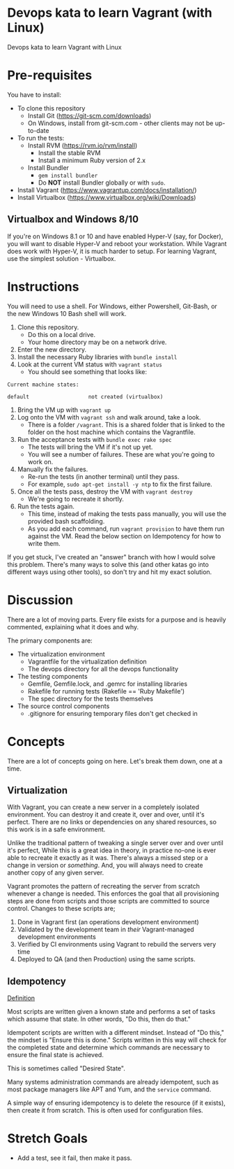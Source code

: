 # Devops kata to learn Vagrant (with Linux)

Devops kata to learn Vagrant with Linux

# Pre-requisites

You have to install:

* To clone this repository
    * Install Git (https://git-scm.com/downloads)
    * On Windows, install from git-scm.com - other clients may not be up-to-date
* To run the tests:
    * Install RVM (https://rvm.io/rvm/install)
        * Install the stable RVM
        * Install a minimum Ruby version of 2.x
    * Install Bundler
        * `gem install bundler`
        * Do **NOT** install Bundler globally or with `sudo`.
* Install Vagrant (https://www.vagrantup.com/docs/installation/)
* Install Virtualbox (https://www.virtualbox.org/wiki/Downloads)

## Virtualbox and Windows 8/10

If you're on Windows 8.1 or 10 and have enabled Hyper-V (say, for Docker), you
will want to disable Hyper-V and reboot your workstation. While Vagrant does
work with Hyper-V, it is much harder to setup. For learning Vagrant, use the
simplest solution - Virtualbox.

# Instructions

You will need to use a shell. For Windows, either Powershell, Git-Bash, or the
new Windows 10 Bash shell will work.

1. Clone this repository.
    * Do this on a local drive.
    * Your home directory may be on a network drive.
1. Enter the new directory.
1. Install the necessary Ruby libraries with `bundle install`
1. Look at the current VM status with `vagrant status`
    * You should see something that looks like:
```
Current machine states:

default                   not created (virtualbox)
```
1. Bring the VM up with `vagrant up`
1. Log onto the VM with `vagrant ssh` and walk around, take a look.
    * There is a folder `/vagrant`. This is a shared folder that is linked to
      the folder on the host machine which contains the Vagrantfile.
1. Run the acceptance tests with `bundle exec rake spec`
    * The tests will bring the VM if it's not up yet.
    * You will see a number of failures. These are what you're going to work on.
1. Manually fix the failures.
    * Re-run the tests (in another terminal) until they pass.
    * For example, `sudo apt-get install -y ntp` to fix the first failure.
1. Once all the tests pass, destroy the VM with `vagrant destroy`
    * We're going to recreate it shortly.
1. Run the tests again.
    * This time, instead of making the tests pass manually, you will use the
      provided bash scaffolding.
    * As you add each command, run `vagrant provision` to have them run against
      the VM. Read the below section on Idempotency for how to write them.

If you get stuck, I've created an "answer" branch with how I would solve this
problem. There's many ways to solve this (and other katas go into different ways
using other tools), so don't try and hit my exact solution.

# Discussion

There are a lot of moving parts. Every file exists for a purpose and is heavily
commented, explaining what it does and why.

The primary components are:
* The virtualization environment
    * Vagrantfile for the virtualization definition
    * The devops directory for all the devops functionality
* The testing components
    * Gemfile, Gemfile.lock, and .gemrc for installing libraries
    * Rakefile for running tests (Rakefile == 'Ruby Makefile')
    * The spec directory for the tests themselves
* The source control components
    * .gitignore for ensuring temporary files don't get checked in

# Concepts

There are a lot of concepts going on here. Let's break them down, one at a time.

## Virtualization

With Vagrant, you can create a new server in a completely isolated environment.
You can destroy it and create it, over and over, until it's perfect. There are
no links or dependencies on any shared resources, so this work is in a safe
environment.

Unlike the traditional pattern of tweaking a single server over and over until
it's perfect, While this is a great idea in theory, in practice no-one is ever
able to recreate it exactly as it was. There's always a missed step or a change
in version or _something_. And, you will always need to create another copy of
any given server.

Vagrant promotes the pattern of recreating the server from scratch whenever a
change is needed. This enforces the goal that all provisioning steps are done
from scripts and those scripts are committed to source control. Changes to these
scripts are;
1. Done in Vagrant first (an operations development environment)
1. Validated by the development team in _their_ Vagrant-managed development
environments
1. Verified by CI environments using Vagrant to rebuild the servers very time
1. Deployed to QA (and then Production) using the same scripts.
  
## Idempotency

[Definition](https://en.wikipedia.org/wiki/Idempotence#Computer_science_meaning)

Most scripts are written given a known state and performs a set of tasks which
assume that state. In other words, "Do this, then do that."

Idempotent scripts are written with a different mindset. Instead of "Do this,"
the mindset is "Ensure this is done." Scripts written in this way will check for
the completed state and determine which commands are necessary to ensure the
final state is achieved.

This is sometimes called "Desired State".

Many systems administration commands are already idempotent, such as most
package managers like APT and Yum, and the `service` command.

A simple way of ensuring idempotency is to delete the resource (if it exists),
then create it from scratch. This is often used for configuration files. 

# Stretch Goals

* Add a test, see it fail, then make it pass.
